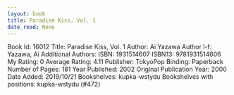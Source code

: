 ```yaml
---
layout: book
title: Paradise Kiss, Vol. 1
date_read: None
---
```


Book Id: 16012
Title: Paradise Kiss, Vol. 1
Author: Ai Yazawa
Author l-f: Yazawa, Ai
Additional Authors: 
ISBN: 1931514607
ISBN13: 9781931514606
My Rating: 0
Average Rating: 4.11
Publisher: TokyoPop
Binding: Paperback
Number of Pages: 181
Year Published: 2002
Original Publication Year: 2000
Date Added: 2019/10/21
Bookshelves: kupka-wstydu
Bookshelves with positions: kupka-wstydu (#472)

